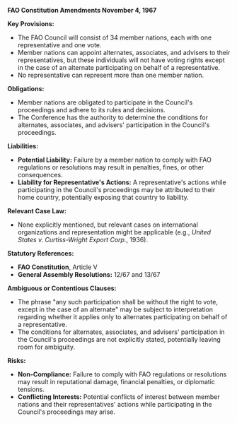 **FAO Constitution Amendments November 4, 1967**

**Key Provisions:**

* The FAO Council will consist of 34 member nations, each with one representative and one vote.
* Member nations can appoint alternates, associates, and advisers to their representatives, but these individuals will not have voting rights except in the case of an alternate participating on behalf of a representative.
* No representative can represent more than one member nation.

**Obligations:**

* Member nations are obligated to participate in the Council's proceedings and adhere to its rules and decisions.
* The Conference has the authority to determine the conditions for alternates, associates, and advisers' participation in the Council's proceedings.

**Liabilities:**

* **Potential Liability:** Failure by a member nation to comply with FAO regulations or resolutions may result in penalties, fines, or other consequences.
* **Liability for Representative's Actions:** A representative's actions while participating in the Council's proceedings may be attributed to their home country, potentially exposing that country to liability.

**Relevant Case Law:**

* None explicitly mentioned, but relevant cases on international organizations and representation might be applicable (e.g., _United States v. Curtiss-Wright Export Corp._, 1936).

**Statutory References:**

* **FAO Constitution**, Article V
* **General Assembly Resolutions:** 12/67 and 13/67

**Ambiguous or Contentious Clauses:**

* The phrase "any such participation shall be without the right to vote, except in the case of an alternate" may be subject to interpretation regarding whether it applies only to alternates participating on behalf of a representative.
* The conditions for alternates, associates, and advisers' participation in the Council's proceedings are not explicitly stated, potentially leaving room for ambiguity.

**Risks:**

* **Non-Compliance:** Failure to comply with FAO regulations or resolutions may result in reputational damage, financial penalties, or diplomatic tensions.
* **Conflicting Interests:** Potential conflicts of interest between member nations and their representatives' actions while participating in the Council's proceedings may arise.